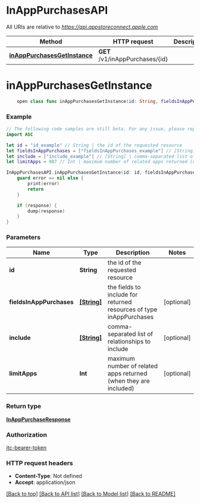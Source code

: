 # InAppPurchasesAPI

All URIs are relative to *https://api.appstoreconnect.apple.com*

Method | HTTP request | Description
------------- | ------------- | -------------
[**inAppPurchasesGetInstance**](InAppPurchasesAPI.md#inapppurchasesgetinstance) | **GET** /v1/inAppPurchases/{id} | 


# **inAppPurchasesGetInstance**
```swift
    open class func inAppPurchasesGetInstance(id: String, fieldsInAppPurchases: [FieldsInAppPurchases_inAppPurchasesGetInstance]? = nil, include: [Include_inAppPurchasesGetInstance]? = nil, limitApps: Int? = nil, completion: @escaping (_ data: InAppPurchaseResponse?, _ error: Error?) -> Void)
```



### Example
```swift
// The following code samples are still beta. For any issue, please report via http://github.com/OpenAPITools/openapi-generator/issues/new
import ASC

let id = "id_example" // String | the id of the requested resource
let fieldsInAppPurchases = ["fieldsInAppPurchases_example"] // [String] | the fields to include for returned resources of type inAppPurchases (optional)
let include = ["include_example"] // [String] | comma-separated list of relationships to include (optional)
let limitApps = 987 // Int | maximum number of related apps returned (when they are included) (optional)

InAppPurchasesAPI.inAppPurchasesGetInstance(id: id, fieldsInAppPurchases: fieldsInAppPurchases, include: include, limitApps: limitApps) { (response, error) in
    guard error == nil else {
        print(error)
        return
    }

    if (response) {
        dump(response)
    }
}
```

### Parameters

Name | Type | Description  | Notes
------------- | ------------- | ------------- | -------------
 **id** | **String** | the id of the requested resource | 
 **fieldsInAppPurchases** | [**[String]**](String.md) | the fields to include for returned resources of type inAppPurchases | [optional] 
 **include** | [**[String]**](String.md) | comma-separated list of relationships to include | [optional] 
 **limitApps** | **Int** | maximum number of related apps returned (when they are included) | [optional] 

### Return type

[**InAppPurchaseResponse**](InAppPurchaseResponse.md)

### Authorization

[itc-bearer-token](../README.md#itc-bearer-token)

### HTTP request headers

 - **Content-Type**: Not defined
 - **Accept**: application/json

[[Back to top]](#) [[Back to API list]](../README.md#documentation-for-api-endpoints) [[Back to Model list]](../README.md#documentation-for-models) [[Back to README]](../README.md)

